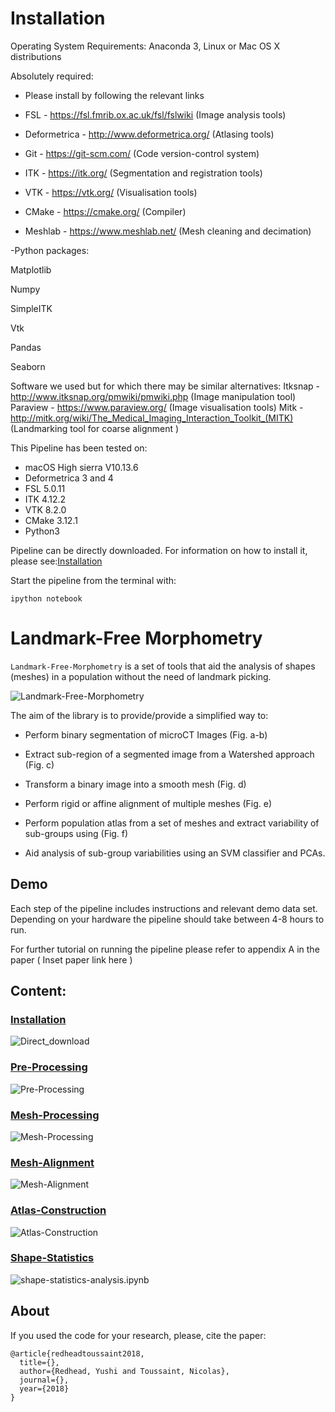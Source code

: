 # Installation

Operating System Requirements: Anaconda 3, Linux or Mac OS X distributions

Absolutely required:

- Please install by following the relevant links

- FSL - https://fsl.fmrib.ox.ac.uk/fsl/fslwiki  (Image analysis tools) 

- Deformetrica - http://www.deformetrica.org/ (Atlasing tools)

- Git - https://git-scm.com/  (Code version-control system)

- ITK - https://itk.org/ (Segmentation and registration tools)

- VTK - https://vtk.org/      (Visualisation tools)

- CMake - https://cmake.org/   (Compiler)

- Meshlab - https://www.meshlab.net/ (Mesh cleaning and decimation)


-Python packages:

Matplotlib

Numpy

SimpleITK

Vtk

Pandas

Seaborn

Software we used but for which there may be similar alternatives:
Itksnap - http://www.itksnap.org/pmwiki/pmwiki.php  (Image manipulation tool)
Paraview - https://www.paraview.org/    (Image visualisation tools)
Mitk - http://mitk.org/wiki/The_Medical_Imaging_Interaction_Toolkit_(MITK) 
(Landmarking tool for coarse alignment )

This Pipeline has been tested on:

- macOS High sierra V10.13.6
- Deformetrica 3 and 4
- FSL 5.0.11
- ITK 4.12.2
- VTK 8.2.0
- CMake 3.12.1
- Python3

Pipeline can be directly downloaded. For information on how to install it, please see:[Installation](install.ipynb)

Start the pipeline from the terminal with:

```
ipython notebook
```




# Landmark-Free Morphometry

```Landmark-Free-Morphometry``` is a set of tools that aid the analysis of shapes (meshes) in a population without the need of landmark picking.

![Landmark-Free-Morphometry](Images/pipeline.png "Landmark-Free-Morphometry")


The aim of the library is to provide/provide a simplified way to:

- Perform binary segmentation of microCT Images (Fig. a-b)

- Extract sub-region of a segmented image from a Watershed approach (Fig. c)

- Transform a binary image into a smooth mesh (Fig. d)

- Perform rigid or affine alignment of multiple meshes (Fig. e)

- Perform population atlas from a set of meshes and extract variability of sub-groups using (Fig. f)

- Aid analysis of sub-group variabilities using an SVM classifier and PCAs.

## Demo

Each step of the pipeline includes instructions and relevant demo data set.
Depending on your hardware the pipeline should take between 4-8 hours to run.

For further tutorial on running the pipeline please refer to appendix A in the paper ( Inset paper link here )

## Content:

### [Installation](install.ipynb)

![Direct_download](Images/direct_download.png "Direct_Download")

### [Pre-Processing](uCT-process.ipynb)

![Pre-Processing](Images/uCT-process.png "Pre-Processing")

### [Mesh-Processing](mesh-process.ipynb)

![Mesh-Processing](Images/mesh-process.png "Mesh-Processing")

### [Mesh-Alignment](mesh-alignment.ipynb)

![Mesh-Alignment](Images/mesh-alignment.png "Mesh-Alignment")

### [Atlas-Construction](atlas-construction.ipynb)

![Atlas-Construction](Images/atlas-construction.png "Atlas-Construction")

### [Shape-Statistics](shape-statistics-analysis.ipynb)

![shape-statistics-analysis.ipynb](Images/shape-statistics-analysis.png "Shape-Statistics")


## About

If you used the code for your research, please, cite the paper:

    @article{redheadtoussaint2018,
      title={},
      author={Redhead, Yushi and Toussaint, Nicolas},
      journal={},
      year={2018}
    }
